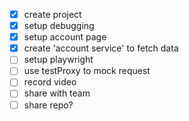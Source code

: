 - [x] create project
- [x] setup debugging
- [x] setup account page
- [x] create 'account service' to fetch data
- [ ] setup playwright
- [ ] use testProxy to mock request
- [ ] record video
- [ ] share with team
- [ ] share repo?
